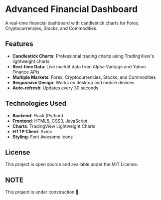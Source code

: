 # Advanced Financial Dashboard

A real-time financial dashboard with candlestick charts for Forex, Cryptocurrencies, Stocks, and Commodities.

## Features

- **Candlestick Charts**: Professional trading charts using TradingView's lightweight charts
- **Real-time Data**: Live market data from Alpha Vantage and Yahoo Finance APIs
- **Multiple Markets**: Forex, Cryptocurrencies, Stocks, and Commodities
- **Responsive Design**: Works on desktop and mobile devices
- **Auto-refresh**: Updates every 30 seconds

## Technologies Used

- **Backend**: Flask (Python)
- **Frontend**: HTML5, CSS3, JavaScript
- **Charts**: TradingView Lightweight Charts
- **HTTP Client**: Axios
- **Styling**: Font Awesome icons

## License

This project is open source and available under the MIT License.

## NOTE

This project is under construction 🚧.
